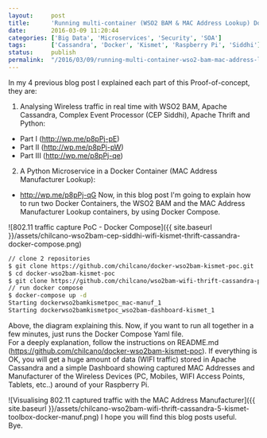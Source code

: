 ```yaml
---
layout:     post
title:      'Running multi-container (WSO2 BAM & MAC Address Lookup) Docker Application using Docker Compose'
date:       2016-03-09 11:20:44
categories: ['Big Data', 'Microservices', 'Security', 'SOA']
tags:       ['Cassandra', 'Docker', 'Kismet', 'Raspberry Pi', 'Siddhi']
status:     publish 
permalink:  "/2016/03/09/running-multi-container-wso2-bam-mac-address-lookup-docker-application-using-docker-compose/"
---
```

In my 4 previous blog post I explained each part of this Proof-of-concept, they are:
1. Analysing Wireless traffic in real time with WSO2 BAM, Apache Cassandra, Complex Event Processor (CEP Siddhi), Apache Thrift and Python:  
* Part I (http://wp.me/p8pPj-pE)
* Part II (http://wp.me/p8pPj-pW)
* Part III (http://wp.me/p8pPj-qe)
2. A Python Microservice in a Docker Container (MAC Address Manufacturer Lookup):  
* http://wp.me/p8pPj-qG
Now, in this blog post I'm going to explain how to run two Docker Containers, the WSO2 BAM and the MAC Address Manufacturer Lookup containers, by using Docker Compose.  

![802.11 traffic capture PoC - Docker Compose]({{ site.baseurl }}/assets/chilcano-wso2bam-cep-siddhi-wifi-kismet-thrift-cassandra-docker-compose.png)

<!-- more -->


```sh  
// clone 2 repositories  
$ git clone https://github.com/chilcano/docker-wso2bam-kismet-poc.git  
$ cd docker-wso2bam-kismet-poc  
$ git clone https://github.com/chilcano/wso2bam-wifi-thrift-cassandra-poc.git
// run docker compose  
$ docker-compose up -d
Starting dockerwso2bamkismetpoc_mac-manuf_1  
Starting dockerwso2bamkismetpoc_wso2bam-dashboard-kismet_1  
```  

Above, the diagram explaining this.
Now, if you want to run all together in a few minutes, just runs the Docker Compose Yaml file.  
For a deeply explanation, follow the instructions on README.md (https://github.com/chilcano/docker-wso2bam-kismet-poc).
If everything is OK, you will get a huge amount of data (WIFI traffic) stored in Apache Cassandra and a simple Dashboard showing captured MAC Addresses and Manufacturer of the Wireless Devices (PC, Mobiles, WIFI Access Points, Tablets, etc..) around of your Raspberry Pi.

![Visualising 802.11 captured traffic with the MAC Address Manufacturer]({{ site.baseurl }}/assets/chilcano-wso2bam-wifi-thrift-cassandra-5-kismet-toolbox-docker-manuf.png)
I hope you will find this blog posts useful.  
Bye.

